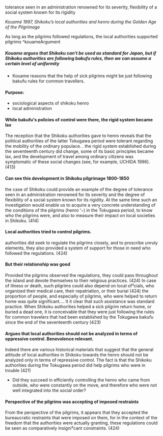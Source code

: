 tolerance seen in an administration renowned for its severity, flexibility of a social system known for its rigidity

*Kouamé 1997, Shikoku’s local authorities and henro during the Golden Age of the Pilgrimage*

As long as the pilgrims followed regulations, the local authorities supported pilgrims ^kouameArgument
##### Kouame argues that Shikoku can't be used as standard for Japan, but if Shikoku authorities are following bakufu rules, then we can assume a certain level of uniformity  
- Kouame reasons that the help of sick pilgrims might be just following bakufu rules for common travellers.

 #### Purpose:
- sociological aspects of shikoku henro 
- local administration
#### While bakufu's policies of control were there, the rigid system became lax
The reception that the Shikoku authorities gave to henro reveals that the political authorities of the latter Tokugawa period were tolerant regarding the mobility of the ordinary populace. 
.
the rigid system established during the seventeenth century did change, some of its basic principles became lax, and the development of travel among ordinary citizens was symptomatic of these social changes (see, for example, UCHIDA 1996). (413)

#### Can see this development in Shikoku pilgrimage 1800-1850 
the case of Shikoku could provide an example of the degree of tolerance seen in an administration renowned for its severity and the degree of flexibility of a social system known for its rigidity. At the same time such an investigation would enable us to acquire a very concrete understanding of the conditions of the pilgrims (henro ’−) in the Tokugawa period, to know who the pilgrims were, and also to measure their impact on local societies in Shikoku. (414)


#### Local authorities tried to control pilgrims.
authorities did seek to regulate the pilgrims closely, and to proscribe unruly elements, they also provided a system of support for those in need who followed the regulations. (424)

#### But their relationship was good
Provided the pilgrims observed the regulations, they could pass throughout the island and devote themselves to their religious practices. (424)
In case of illness or death, such pilgrims could also depend on local of³cials, who organized their medical care, their repatriation, or their burial (424)
the proportion of people, and especially of pilgrims, who were helped to return home was quite significant....	It it clear that such assistance was standard practice.
When Shikoku authorities helped a sick pilgrim return home, or buried a dead one, it is conceivable that they were just following the rules for common travelers that had been established by the Tokugawa bakufu since the end of the seventeenth century (423)

#### Argues that local authorities should not be analyzed in terms of oppressive control. Benevolence relevant.
Indeed there are various historical materials that suggest that the general attitude of local authorities in Shikoku towards the henro should not be analyzed only in terms of repressive control. The fact is that the Shikoku authorities during the Tokugawa period did help pilgrims who were in trouble (421)

- Did they succeed in efficiently controlling the henro who came from outside, who were constantly on the move, and therefore who were not well integrated into the social order?


#### Perspective of the pilgrims was accepting of imposed restraints
From the perspective of the pilgrims, it appears that they accepted the bureaucratic restraints that were imposed on them, for in the context of the freedom that the authorities were actually granting, these regulations could be seen as comparatively insigni³cant constraints. (424)



